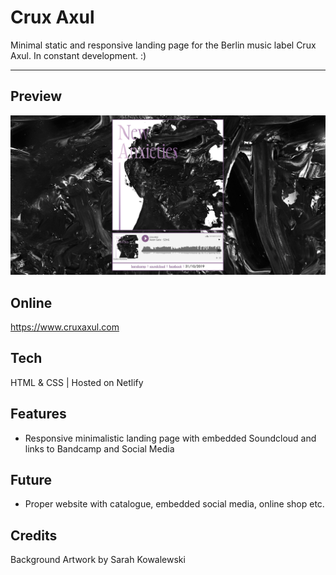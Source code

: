 # Crux Axul

Minimal static and responsive landing page for the Berlin music label Crux Axul. In constant development. :)

---

## Preview

[![Crux Axul](https://github.com/videothrone/crux-axul/blob/master/screenshot.png)](https://www.cruxaxul.com)

## Online

https://www.cruxaxul.com

## Tech

HTML & CSS | Hosted on Netlify

## Features

- Responsive minimalistic landing page with embedded Soundcloud and links to Bandcamp and Social Media

## Future

- Proper website with catalogue, embedded social media, online shop etc.

## Credits

Background Artwork by Sarah Kowalewski

